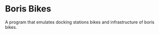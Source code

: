 # Boris Bikes 

A program that emulates docking stations bikes and infrastructure of boris bikes.


